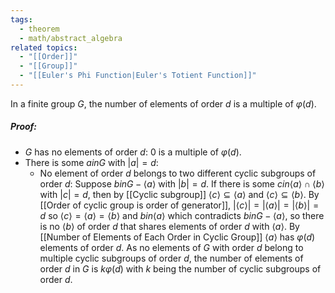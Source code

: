 ```yaml
---
tags:
  - theorem
  - math/abstract_algebra
related topics:
  - "[[Order]]"
  - "[[Group]]"
  - "[[Euler's Phi Function|Euler's Totient Function]]"
---
```

In a finite group $G$, the number of elements of order $d$ is a multiple of $\varphi(d)$.
##### Proof:
- $G$ has no elements of order $d$:
	$0$ is a multiple of $\varphi(d)$.
- There is some $a in G$ with $|a|=d$:
	- No element of order $d$ belongs to two different cyclic subgroups of order $d$:
		Suppose $b in G - \langle a \rangle$ with $|b|=d$. If there is some $c in \langle a \rangle \cap \langle b \rangle$ with $|c|=d$, then by [[Cyclic subgroup]] $\langle c\rangle \subseteq \langle a\rangle$ and $\langle c\rangle \subseteq \langle b\rangle$. By [[Order of cyclic group is order of generator]], $|\langle c \rangle|= |\langle a \rangle| = |\langle b \rangle| = d$ so $\langle c \rangle=\langle a \rangle = \langle b \rangle$ and $b in \langle a \rangle$ which contradicts $b in G-\langle a \rangle$, so there is no $\langle b \rangle$ of order $d$ that shares elements of order $d$ with $\langle a \rangle$.
	By [[Number of Elements of Each Order in Cyclic Group]] $\langle a \rangle$ has $\varphi(d)$ elements of order $d$. As no elements of $G$ with order $d$ belong to multiple cyclic subgroups of order $d$, the number of elements of order $d$ in $G$ is $k\varphi(d)$ with $k$ being the number of cyclic subgroups of order $d$.
